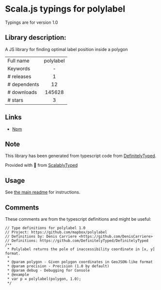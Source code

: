 
# Scala.js typings for polylabel

Typings are for version 1.0

## Library description:
A JS library for finding optimal label position inside a polygon

|                    |                 |
| ------------------ | :-------------: |
| Full name          | polylabel |
| Keywords           | - |
| # releases         | 1 |
| # dependents       | 12 |
| # downloads        | 145628 |
| # stars            | 3 |

## Links
- [Npm](https://www.npmjs.com/package/polylabel)
    


## Note
This library has been generated from typescript code from [DefinitelyTyped](https://definitelytyped.org).

Provided with :purple_heart: from [ScalablyTyped](https://github.com/oyvindberg/ScalablyTyped)

## Usage
See [the main readme](../../readme.md) for instructions.

## Comments

These comments are from the typescript definitions and might be useful:
```
// Type definitions for polylabel 1.0
// Project: https://github.com/mapbox/polylabel
// Definitions by: Denis Carriere <https://github.com/DenisCarriere>
// Definitions: https://github.com/DefinitelyTyped/DefinitelyTyped
/**
 * Polylabel returns the pole of inaccessibility coordinate in [x, y] format.
 *
 * @param polygon - Given polygon coordinates in GeoJSON-like format
 * @param precision - Precision (1.0 by default)
 * @param debug - Debugging for Console
 * @example
 * var p = polylabel(polygon, 1.0);
 */

```

